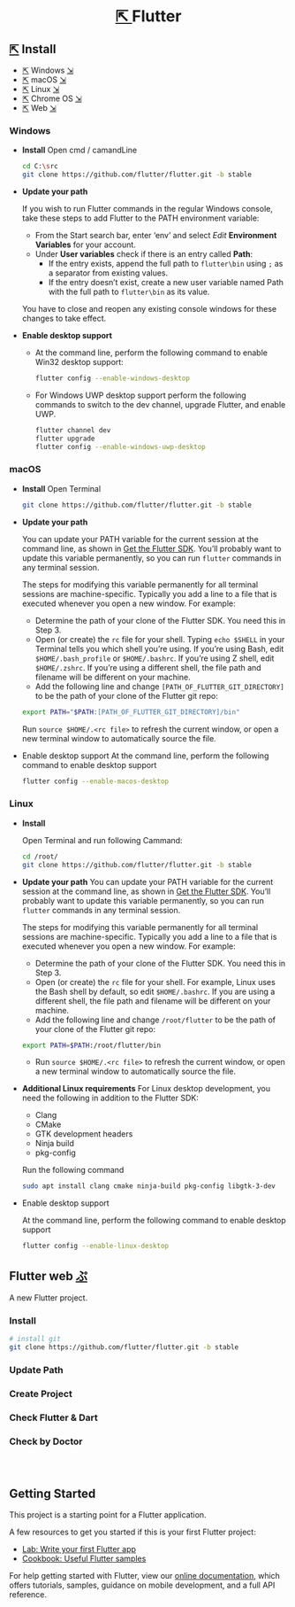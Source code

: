 <h1 align=center>
  <a href=https://flutter.dev>
    ⇱
  </a>
  Flutter
</h1>

## [⇱](https://flutter.dev/docs/get-started/install) Install 
- [⇱](https://flutter.dev/docs/get-started/install/windows) Windows [⇲](#windows)
- [⇱](https://flutter.dev/docs/get-started/install/macos) macOS [⇲](#macos)
- [⇱](https://flutter.dev/docs/get-started/install/linux) Linux [⇲](#linux)
- [⇱](https://flutter.dev/docs/get-started/install/linux) Chrome OS [⇲](#chromeos)
- [⇱](https://flutter.dev/docs/get-started/web) Web [⇲](#web)

### Windows
+ **Install**
  Open cmd / camandLine 
  ```bash
  cd C:\src
  git clone https://github.com/flutter/flutter.git -b stable
  ```
+ **Update your path**

  If you wish to run Flutter commands in the regular Windows console, take these steps to add Flutter to the PATH environment   variable:

  - From the Start search bar, enter ‘env’ and select *Edit* **Environment Variables** for your account.
  - Under **User variables** check if there is an entry called **Path**:
    + If the entry exists, append the full path to `flutter\bin` using `;` as a separator from existing values.
    + If the entry doesn’t exist, create a new user variable named Path with the full path to `flutter\bin` as its value.

  You have to close and reopen any existing console windows for these changes to take effect.
  
+ **Enable desktop support**
  - At the command line, perform the following command to enable Win32 desktop support:

    ```bash
    flutter config --enable-windows-desktop
    ```
  - For Windows UWP desktop support perform the following commands to switch to the dev channel, upgrade Flutter, and enable UWP.

    ```bash
    flutter channel dev
    flutter upgrade
    flutter config --enable-windows-uwp-desktop
    ```
    
### macOS
+ **Install**
  Open Terminal
  ```bash
  git clone https://github.com/flutter/flutter.git -b stable
  ```
  
+ **Update your path**

  You can update your PATH variable for the current session at the command line, as shown in [Get the Flutter SDK](https://flutter.dev/docs/get-started/install/macos#get-sdk). You’ll probably want to update this variable permanently, so you can run `flutter` commands in any terminal session.

  The steps for modifying this variable permanently for all terminal sessions are machine-specific. Typically you add a line to a file that is executed whenever you open a new window. For example:

  - Determine the path of your clone of the Flutter SDK. You need this in Step 3.
  - Open (or create) the `rc` file for your shell. Typing `echo $SHELL` in your Terminal tells you which shell you’re using. If you’re using Bash, edit `$HOME/.bash_profile` or `$HOME/.bashrc`. If you’re using Z shell, edit `$HOME/.zshrc`. If you’re using a different shell, the file path and filename will be different on your machine.
  - Add the following line and change `[PATH_OF_FLUTTER_GIT_DIRECTORY]` to be the path of your clone of the Flutter git repo:

  ```bash
  export PATH="$PATH:[PATH_OF_FLUTTER_GIT_DIRECTORY]/bin"
  ```
  Run `source $HOME/.<rc file>` to refresh the current window, or open a new terminal window to automatically source the file.
  
+ Enable desktop support
  At the command line, perform the following command to enable desktop support
  ```bash
  flutter config --enable-macos-desktop
  ```
  
### Linux
+ **Install**

  Open Terminal and run following Cammand:
  ```bash
  cd /root/
  git clone https://github.com/flutter/flutter.git -b stable
  ```
+ **Update your path**
  You can update your PATH variable for the current session at the command line, as shown in [Get the Flutter SDK](https://flutter.dev/docs/get-started/install/linux#get-sdk). You’ll probably want to update this variable permanently, so you can run `flutter` commands in any terminal session.

  The steps for modifying this variable permanently for all terminal sessions are machine-specific. Typically you add a line to a file that is executed whenever you open a new window. For example:

  - Determine the path of your clone of the Flutter SDK. You need this in Step 3.
  - Open (or create) the `rc` file for your shell. For example, Linux uses the Bash shell by default, so edit `$HOME/.bashrc`. If you are using a different shell, the file path and filename will be different on your machine.
  - Add the following line and change `/root/flutter` to be the path of your clone of the Flutter git repo:

  ```bash
  export PATH=$PATH:/root/flutter/bin
  ```
  - Run `source $HOME/.<rc file>` to refresh the current window, or open a new terminal window to automatically source the file.

+ **Additional Linux requirements**
  For Linux desktop development, you need the following in addition to the Flutter SDK:

  - Clang
  - CMake
  - GTK development headers
  - Ninja build
  - pkg-config
  
  Run the following command
  ```bash
  sudo apt install clang cmake ninja-build pkg-config libgtk-3-dev
  ```
+ Enable desktop support
  
  At the command line, perform the following command to enable desktop support
  ```bash
  flutter config --enable-linux-desktop
  ```
  
## Flutter web [ぷ](https://ShivaShirsath.github.io/flutter-web)
A new Flutter project.


### Install
  ```bash
  # install git 
  git clone https://github.com/flutter/flutter.git -b stable
  ```
### Update Path

### Create Project

### Check Flutter & Dart

### Check by Doctor

### ‎

## Getting Started

This project is a starting point for a Flutter application.

A few resources to get you started if this is your first Flutter project:

- [Lab: Write your first Flutter app](https://flutter.dev/docs/get-started/codelab)
- [Cookbook: Useful Flutter samples](https://flutter.dev/docs/cookbook)

For help getting started with Flutter, view our
[online documentation](https://flutter.dev/docs), which offers tutorials,
samples, guidance on mobile development, and a full API reference.
